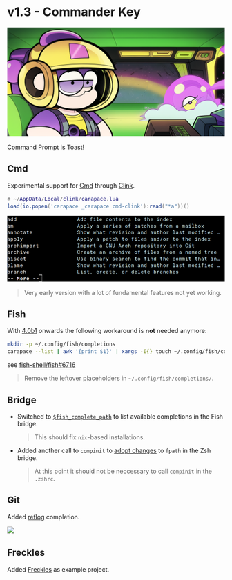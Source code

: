 # v1.3 - Commander Key

![](./v1.3/banner.png)

Command Prompt is Toast!

## Cmd

Experimental support for [Cmd](https://en.wikipedia.org/wiki/Cmd.exe) through [Clink](https://chrisant996.github.io/clink/).

```lua
# ~/AppData/Local/clink/carapace.lua
load(io.popen('carapace _carapace cmd-clink'):read("*a"))()
```

![](./v1.3/cmd.png)

> Very early version with a lot of fundamental features not yet working.

## Fish

With [4.0b1](https://github.com/fish-shell/fish-shell/releases/tag/4.0b1) onwards the following workaround is **not** needed anymore:
```sh
mkdir -p ~/.config/fish/completions
carapace --list | awk '{print $1}' | xargs -I{} touch ~/.config/fish/completions/{}.fish # disable auto-loaded completions (#185)
```
see [fish-shell/fish#6716](https://github.com/fish-shell/fish-shell/issues/6716)

> Remove the leftover placeholders in `~/.config/fish/completions/`.

## Bridge

- Switched to [`$fish_complete_path`](https://fishshell.com/docs/current/completions.html#where-to-put-completions) to list available completions in the Fish bridge.
  > This should fix `nix`-based installations.
- Added another call to `compinit` to [adopt changes](https://www.reddit.com/r/zsh/comments/gk2c91/comment/kpjmntg/) to `fpath` in the Zsh bridge.
  > At this point it should not be neccessary to call `compinit` in the `.zshrc`.

## Git

Added [reflog](https://www.youtube.com/watch?v=cp2eGmWy9UI&t=158s) completion.

![](./v1.3/reflog.cast)

## Freckles

Added [Freckles](https://freckles.carapace.sh) as example project.
